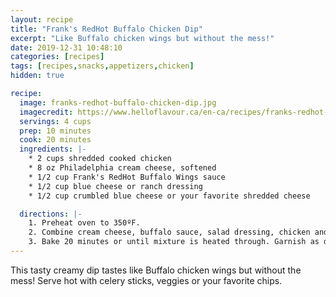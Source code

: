 ```yaml
---
layout: recipe
title: "Frank's RedHot Buffalo Chicken Dip"
excerpt: "Like Buffalo chicken wings but without the mess!"
date: 2019-12-31 10:48:10
categories: [recipes]
tags: [recipes,snacks,appetizers,chicken]
hidden: true

recipe:
  image: franks-redhot-buffalo-chicken-dip.jpg
  imagecredit: https://www.helloflavour.ca/en-ca/recipes/franks-redhot-buffalo-chicken-dip
  servings: 4 cups
  prep: 10 minutes
  cook: 20 minutes
  ingredients: |-
    * 2 cups shredded cooked chicken
    * 8 oz Philadelphia cream cheese, softened
    * 1/2 cup Frank's RedHot Buffalo Wings sauce
    * 1/2 cup blue cheese or ranch dressing
    * 1/2 cup crumbled blue cheese or your favorite shredded cheese

  directions: |-
    1. Preheat oven to 350ºF.
    2. Combine cream cheese, buffalo sauce, salad dressing, chicken and crumbled cheese in a 1-quart baking dish.
    3. Bake 20 minutes or until mixture is heated through. Garnish as desired. Serve with crackers or vegetables.
---
```


This tasty creamy dip tastes like Buffalo chicken wings but without the mess! Serve hot with celery sticks, veggies or your favorite chips.
